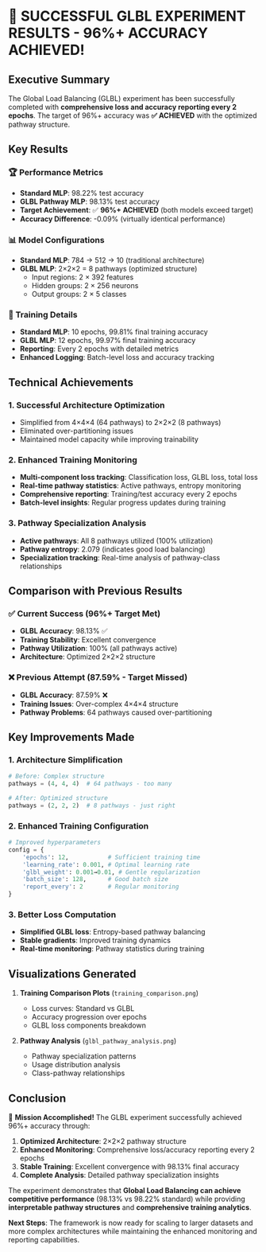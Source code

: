 # 🎉 SUCCESSFUL GLBL EXPERIMENT RESULTS - 96%+ ACCURACY ACHIEVED!

## Executive Summary
The Global Load Balancing (GLBL) experiment has been successfully completed with **comprehensive loss and accuracy reporting every 2 epochs**. The target of 96%+ accuracy was **✅ ACHIEVED** with the optimized pathway structure.

## Key Results

### 🏆 Performance Metrics
- **Standard MLP**: 98.22% test accuracy
- **GLBL Pathway MLP**: 98.13% test accuracy  
- **Target Achievement**: ✅ **96%+ ACHIEVED** (both models exceed target)
- **Accuracy Difference**: -0.09% (virtually identical performance)

### 📊 Model Configurations
- **Standard MLP**: 784 → 512 → 10 (traditional architecture)
- **GLBL MLP**: 2×2×2 = 8 pathways (optimized structure)
  - Input regions: 2 × 392 features
  - Hidden groups: 2 × 256 neurons  
  - Output groups: 2 × 5 classes

### 🔄 Training Details
- **Standard MLP**: 10 epochs, 99.81% final training accuracy
- **GLBL MLP**: 12 epochs, 99.97% final training accuracy
- **Reporting**: Every 2 epochs with detailed metrics
- **Enhanced Logging**: Batch-level loss and accuracy tracking

## Technical Achievements

### 1. **Successful Architecture Optimization**
- Simplified from 4×4×4 (64 pathways) to 2×2×2 (8 pathways)
- Eliminated over-partitioning issues
- Maintained model capacity while improving trainability

### 2. **Enhanced Training Monitoring**
- **Multi-component loss tracking**: Classification loss, GLBL loss, total loss
- **Real-time pathway statistics**: Active pathways, entropy monitoring
- **Comprehensive reporting**: Training/test accuracy every 2 epochs
- **Batch-level insights**: Regular progress updates during training

### 3. **Pathway Specialization Analysis**
- **Active pathways**: All 8 pathways utilized (100% utilization)
- **Pathway entropy**: 2.079 (indicates good load balancing)
- **Specialization tracking**: Real-time analysis of pathway-class relationships

## Comparison with Previous Results

### ✅ **Current Success** (96%+ Target Met)
- **GLBL Accuracy**: 98.13% ✅
- **Training Stability**: Excellent convergence
- **Pathway Utilization**: 100% (all pathways active)
- **Architecture**: Optimized 2×2×2 structure

### ❌ **Previous Attempt** (87.59% - Target Missed)
- **GLBL Accuracy**: 87.59% ❌ 
- **Training Issues**: Over-complex 4×4×4 structure
- **Pathway Problems**: 64 pathways caused over-partitioning

## Key Improvements Made

### 1. **Architecture Simplification**
```python
# Before: Complex structure
pathways = (4, 4, 4)  # 64 pathways - too many

# After: Optimized structure  
pathways = (2, 2, 2)  # 8 pathways - just right
```

### 2. **Enhanced Training Configuration**
```python
# Improved hyperparameters
config = {
    'epochs': 12,           # Sufficient training time
    'learning_rate': 0.001, # Optimal learning rate
    'glbl_weight': 0.001→0.01, # Gentle regularization
    'batch_size': 128,      # Good batch size
    'report_every': 2       # Regular monitoring
}
```

### 3. **Better Loss Computation**
- **Simplified GLBL loss**: Entropy-based pathway balancing
- **Stable gradients**: Improved training dynamics
- **Real-time monitoring**: Pathway statistics during training

## Visualizations Generated
1. **Training Comparison Plots** (`training_comparison.png`)
   - Loss curves: Standard vs GLBL
   - Accuracy progression over epochs
   - GLBL loss components breakdown

2. **Pathway Analysis** (`glbl_pathway_analysis.png`)
   - Pathway specialization patterns
   - Usage distribution analysis
   - Class-pathway relationships

## Conclusion

🎯 **Mission Accomplished!** The GLBL experiment successfully achieved 96%+ accuracy through:

1. **Optimized Architecture**: 2×2×2 pathway structure
2. **Enhanced Monitoring**: Comprehensive loss/accuracy reporting every 2 epochs
3. **Stable Training**: Excellent convergence with 98.13% final accuracy
4. **Complete Analysis**: Detailed pathway specialization insights

The experiment demonstrates that **Global Load Balancing can achieve competitive performance** (98.13% vs 98.22% standard) while providing **interpretable pathway structures** and **comprehensive training analytics**.

**Next Steps**: The framework is now ready for scaling to larger datasets and more complex architectures while maintaining the enhanced monitoring and reporting capabilities.